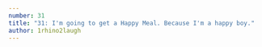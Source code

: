 ```yaml
---
number: 31
title: "31: I'm going to get a Happy Meal. Because I'm a happy boy."
author: 1rhino2laugh
---
```

